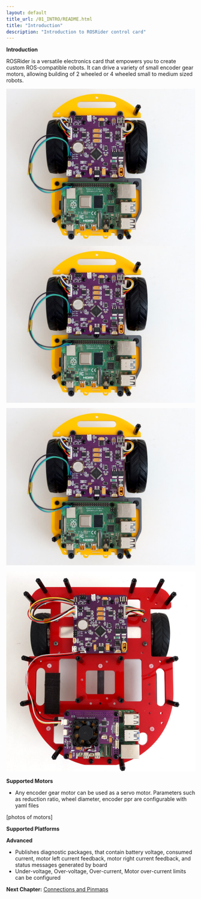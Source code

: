 ```yaml
---
layout: default
title_url: /01_INTRO/README.html
title: "Introduction"
description: "Introduction to ROSRider control card"
---
```


**Introduction**

ROSRider is a versatile electronics card that empowers you to create custom ROS-compatible robots. It can drive a variety of small encoder gear motors, allowing building of 2 wheeled or 4 wheeled small to medium sized robots.


<div align="center">
<img align="center" src="../images/sorcerer_rosrider_intro.jpg" alt="ROSRider application project">
</div>

<div align="middle">
<img align="center" src="../images/sorcerer_rosrider_intro.jpg" alt="ROSRider application project">
</div>

<p align="center">
<img src="../images/sorcerer_rosrider_intro.jpg" alt="ROSRider application project">
</p>

<p align="center">
<img src="../images/caretta_with_ros2rpi_intro.jpg" alt="Caretta with ROS2RPI">
</p>




**Supported Motors**

- Any encoder gear motor can be used as a servo motor. Parameters such as reduction ratio, wheel diameter, encoder ppr are configurable with yaml files


[photos of motors]

**Supported Platforms**


**Advanced**

- Publishes diagnostic packages, that contain battery voltage, consumed current, motor left current feedback, motor right current feedback, and status messages generated by board
- Under-voltage, Over-voltage, Over-current, Motor over-current limits can be configured

__Next Chapter:__ [Connections and Pinmaps](../02_PINMAP/README.md)
